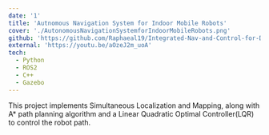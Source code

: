 ```yaml
---
date: '1'
title: 'Autnomous Navigation System for Indoor Mobile Robots'
cover: './AutonomousNavigationSystemforIndoorMobileRobots.png'
github: 'https://github.com/Raphaeal19/Integrated-Nav-and-Control-for-Differential-Drive-Robots-using-A-Path-Planning-and-LQR-Control'
external: 'https://youtu.be/aOzeJ2m_uoA'
tech:
  - Python
  - ROS2
  - C++
  - Gazebo
---
```


This project implements Simultaneous Localization and Mapping, along with A\* path planning algorithm and a Linear Quadratic Optimal Controller(LQR) to control the robot path.
